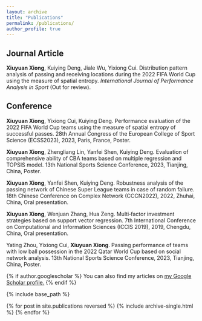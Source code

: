 ```yaml
---
layout: archive
title: "Publications"
permalink: /publications/
author_profile: true
---
```

## Journal Article
**Xiuyuan Xiong**, Kuiying Deng, Jiale Wu, Yixiong Cui. Distribution pattern analysis of passing and receiving locations during the 2022 FIFA World Cup using the measure of spatial entropy. *International Journal of Performance Analysis in Sport* (Out for review).
## Conference
**Xiuyuan Xiong**, Yixiong Cui, Kuiying Deng. Performance evaluation of the 2022 FIFA World Cup teams using the measure of spatial entropy of successful passes. 28th Annual Congress of the European College of Sport Science (ECSS2023), 2023, Paris, France, Poster.      

**Xiuyuan Xiong**, Zhengliang Lin, Yanfei Shen, Kuiying Deng. Evaluation of comprehensive ability of CBA teams based on multiple regression and TOPSIS model. 13th National Sports Science Conference, 2023, Tianjing, China, Poster.         

**Xiuyuan Xiong**, Yanfei Shen, Kuiying Deng. Robustness analysis of the passing network of Chinese Super League teams in case of random failure. 18th Chinese Conference on Complex Network (CCCN2022), 2022, Zhuhai, China, Oral presentation.        

**Xiuyuan Xiong**, Wenjuan Zhang, Hua Zeng. Multi‑factor investment strategies based on support vector regression. 7th International Conference on Computational and Information Sciences (ICCIS 2019), 2019, Chengdu, China, Oral presentation.     

Yating Zhou, Yixiong Cui, **Xiuyuan Xiong**. Passing performance of teams with low ball possession in the 2022 Qatar World Cup based on social network analysis. 13th National Sports Science Conference, 2023, Tianjing, China, Poster.




{% if author.googlescholar %}
  You can also find my articles on <u><a href="{{author.googlescholar}}">my Google Scholar profile</a>.</u>
{% endif %}

{% include base_path %}

{% for post in site.publications reversed %}
  {% include archive-single.html %}
{% endfor %}
